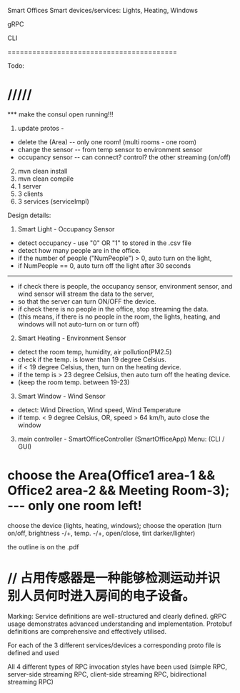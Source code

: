 Smart Offices
Smart devices/services: Lights, Heating, Windows

gRPC

CLI

=========================================

Todo: 
# /////
*** make the consul open running!!!
1. update protos -
- delete the (Area) -- only one room! (multi rooms - one room)
- change the sensor -- from temp sensor to environment sensor
- occupancy sensor -- can connect? control? the other streaming (on/off)
2. mvn clean install
3. mvn clean compile
4. 1 server
5. 3 clients
6. 3 services (serviceImpl)


Design details:
1. Smart Light - Occupancy Sensor
- detect occupancy - use "0" OR "1" to stored in the .csv file
- detect how many people are in the office.
- if the number of people ("NumPeople") > 0, auto turn on the light, 
- if NumPeople == 0, auto turn off the light after 30 seconds

***
- if check there is people, the occupancy sensor, environment sensor, and wind sensor will stream the data to the server, 
- so that the server can turn ON/OFF the device.
- if check there is no people in the office, stop streaming the data. 
- (this means, if there is no people in the room, the lights, heating, and windows will not auto-turn on or turn off)


2. Smart Heating - Environment Sensor 
- detect the room temp, humidity, air pollution(PM2.5)
- check if the temp. is lower than 19 degree Celsius.
- if < 19 degree Celsius, then, turn on the heating device.
- if the temp is > 23 degree Celsius, then auto turn off the heating device.
- (keep the room temp. between 19-23)


3. Smart Window - Wind Sensor 
- detect: Wind Direction, Wind speed, Wind Temperature
- if temp. < 9 degree Celsius, OR, speed > 64 km/h, auto close the window


3. main controller - SmartOfficeController (SmartOfficeApp)
Menu: (CLI / GUI)
# choose the Area(Office1 area-1 && Office2 area-2 && Meeting Room-3); --- only one room left!
choose the device (lights, heating, windows);
choose the operation (turn on/off, brightness -/+, temp. -/+, open/close, tint darker/lighter)


the outline is on the .pdf

// 占用传感器是一种能够检测运动并识别人员何时进入房间的电子设备。
==========================================

Marking:
Service definitions are well-structured and clearly defined. gRPC usage demonstrates advanced understanding and implementation. Protobuf definitions are comprehensive and effectively utilised.

For each of the 3 different services/devices a corresponding proto file is defined and used

All 4 different types of RPC invocation styles have been used (simple RPC, server-side streaming RPC, client-side streaming RPC, bidirectional streaming RPC)
